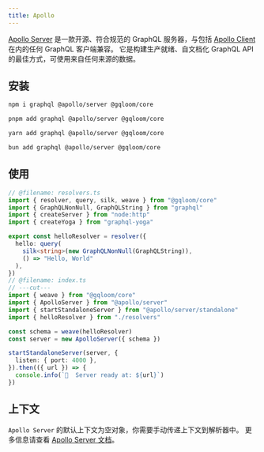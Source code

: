 ```yaml
---
title: Apollo
---
```


[Apollo Server](https://www.apollographql.com/docs/apollo-server/) 是一款开源、符合规范的 GraphQL 服务器，与包括 [Apollo Client](https://www.apollographql.com/docs/react) 在内的任何 GraphQL 客户端兼容。
它是构建生产就绪、自文档化 GraphQL API 的最佳方式，可使用来自任何来源的数据。

## 安装

```sh tab="npm"
npm i graphql @apollo/server @gqloom/core
```
```sh tab="pnpm"
pnpm add graphql @apollo/server @gqloom/core
```
```sh tab="yarn"
yarn add graphql @apollo/server @gqloom/core
```
```sh tab="bun"
bun add graphql @apollo/server @gqloom/core
```

## 使用
```ts twoslash
// @filename: resolvers.ts
import { resolver, query, silk, weave } from "@gqloom/core"
import { GraphQLNonNull, GraphQLString } from "graphql"
import { createServer } from "node:http"
import { createYoga } from "graphql-yoga"

export const helloResolver = resolver({
  hello: query(
    silk<string>(new GraphQLNonNull(GraphQLString)),
    () => "Hello, World"
  ),
})
// @filename: index.ts
// ---cut---
import { weave } from "@gqloom/core"
import { ApolloServer } from "@apollo/server"
import { startStandaloneServer } from "@apollo/server/standalone"
import { helloResolver } from "./resolvers"

const schema = weave(helloResolver)
const server = new ApolloServer({ schema })

startStandaloneServer(server, {
  listen: { port: 4000 },
}).then(({ url }) => {
  console.info(`🚀  Server ready at: ${url}`)
})
```

## 上下文

`Apollo Server` 的默认上下文为空对象，你需要手动传递上下文到解析器中。
更多信息请查看 [Apollo Server 文档](https://www.apollographql.com/docs/apollo-server/data/context)。